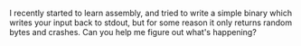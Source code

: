 I recently started to learn assembly, and tried to write a simple binary which writes your input back to stdout, but for some reason it only returns random bytes and crashes. Can you help me figure out what's happening?
